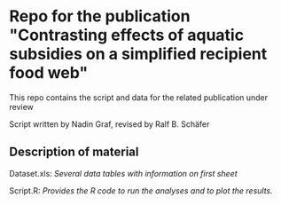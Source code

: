 Repo for the publication "Contrasting effects of aquatic subsidies on a simplified recipient food web"
====================================================================================================================

This repo contains the script and data for the related publication under review

Script written by Nadin Graf, revised by Ralf B. Schäfer
  
## Description of material ##

Dataset.xls:				*Several data tables with information on first sheet*  

Script.R:			 *Provides the R code to run the analyses and to plot the results.* 